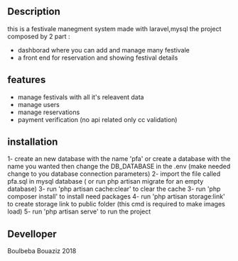 ## Description
this is a festivale manegment system made with laravel,mysql 
the project composed by 2 part :
- dashborad where you can add and manage many festivale
- a front end for reservation and showing festival details
## features
- manage festivals with all it's releavent data 
- manage users
- manage reservations
- payment verification (no api related only cc validation)
## installation
1- create an new database with the name 'pfa' or create a database with the name you
wanted then change the DB_DATABASE in the .env (make needed change to you database connection parameters)
2- import the file called pfa.sql in mysql database ( or run php artisan migrate for an empty database)
3- run 'php artisan cache:clear' to clear the cache
3- run 'php composer install' to install need packages
4- run 'php artisan storage:link' to create storage link to public folder (this cmd is required to make images load)
5- run 'php artisan serve' to run the project 
## Develloper
Boulbeba Bouaziz 2018